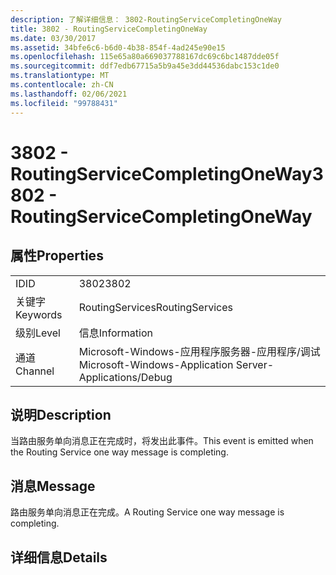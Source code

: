 ```yaml
---
description: 了解详细信息： 3802-RoutingServiceCompletingOneWay
title: 3802 - RoutingServiceCompletingOneWay
ms.date: 03/30/2017
ms.assetid: 34bfe6c6-b6d0-4b38-854f-4ad245e90e15
ms.openlocfilehash: 115e65a80a669037788167dc69c6bc1487dde05f
ms.sourcegitcommit: ddf7edb67715a5b9a45e3dd44536dabc153c1de0
ms.translationtype: MT
ms.contentlocale: zh-CN
ms.lasthandoff: 02/06/2021
ms.locfileid: "99788431"
---
```

# <a name="3802---routingservicecompletingoneway"></a><span data-ttu-id="cc696-103">3802 - RoutingServiceCompletingOneWay</span><span class="sxs-lookup"><span data-stu-id="cc696-103">3802 - RoutingServiceCompletingOneWay</span></span>

## <a name="properties"></a><span data-ttu-id="cc696-104">属性</span><span class="sxs-lookup"><span data-stu-id="cc696-104">Properties</span></span>  
  
|||  
|-|-|  
|<span data-ttu-id="cc696-105">ID</span><span class="sxs-lookup"><span data-stu-id="cc696-105">ID</span></span>|<span data-ttu-id="cc696-106">3802</span><span class="sxs-lookup"><span data-stu-id="cc696-106">3802</span></span>|  
|<span data-ttu-id="cc696-107">关键字</span><span class="sxs-lookup"><span data-stu-id="cc696-107">Keywords</span></span>|<span data-ttu-id="cc696-108">RoutingServices</span><span class="sxs-lookup"><span data-stu-id="cc696-108">RoutingServices</span></span>|  
|<span data-ttu-id="cc696-109">级别</span><span class="sxs-lookup"><span data-stu-id="cc696-109">Level</span></span>|<span data-ttu-id="cc696-110">信息</span><span class="sxs-lookup"><span data-stu-id="cc696-110">Information</span></span>|  
|<span data-ttu-id="cc696-111">通道</span><span class="sxs-lookup"><span data-stu-id="cc696-111">Channel</span></span>|<span data-ttu-id="cc696-112">Microsoft-Windows-应用程序服务器-应用程序/调试</span><span class="sxs-lookup"><span data-stu-id="cc696-112">Microsoft-Windows-Application Server-Applications/Debug</span></span>|  
  
## <a name="description"></a><span data-ttu-id="cc696-113">说明</span><span class="sxs-lookup"><span data-stu-id="cc696-113">Description</span></span>  

 <span data-ttu-id="cc696-114">当路由服务单向消息正在完成时，将发出此事件。</span><span class="sxs-lookup"><span data-stu-id="cc696-114">This event is emitted when the Routing Service one way message is completing.</span></span>  
  
## <a name="message"></a><span data-ttu-id="cc696-115">消息</span><span class="sxs-lookup"><span data-stu-id="cc696-115">Message</span></span>  

 <span data-ttu-id="cc696-116">路由服务单向消息正在完成。</span><span class="sxs-lookup"><span data-stu-id="cc696-116">A Routing Service one way message is completing.</span></span>  
  
## <a name="details"></a><span data-ttu-id="cc696-117">详细信息</span><span class="sxs-lookup"><span data-stu-id="cc696-117">Details</span></span>
